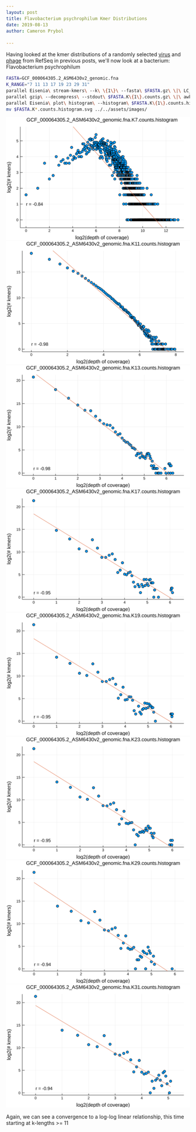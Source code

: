 ```yaml
---
layout: post  
title: Flavobacterium psychrophilum Kmer Distributions  
date: 2019-08-13  
author: Cameron Prybol  

---
```


Having looked at the kmer distributions of a randomly selected [virus](/norwalk-virus-kmer-distributions.html) and [phage](/chlamydia-phage-chp2-kmer-distributions.html) from RefSeq in previous posts, we'll now look at a bacterium: Flavobacterium psychrophilum

```bash
FASTA=GCF_000064305.2_ASM6430v2_genomic.fna
K_RANGE="7 11 13 17 19 23 29 31"
parallel Eisenia\ stream-kmers\ --k\ \{1\}\ --fasta\ $FASTA.gz\ \|\ LC_ALL=C\ sort\ --temporary-directory\ \.\ --compress-program\ gzip \|\ uniq\ --count\ \| gzip\ \>\ $FASTA.K\{1\}.counts.gz ::: $K_RANGE
parallel gzip\ --decompress\ --stdout\ $FASTA.K\{1\}.counts.gz\ \|\ awk\ \'\{print\ \$1\}\'\ \|\ LC_ALL=C\ sort\ --numeric\ \|\ uniq\ --count\ \>\ $FASTA.K\{1\}.counts.histogram ::: $K_RANGE
parallel Eisenia\ plot\ histogram\ --histogram\ $FASTA.K\{1\}.counts.histogram ::: $K_RANGE
mv $FASTA.K*.counts.histogram.svg ../../assets/images/
```

![](../assets/images/GCF_000064305.2_ASM6430v2_genomic.fna.K7.counts.histogram.svg)
![](../assets/images/GCF_000064305.2_ASM6430v2_genomic.fna.K11.counts.histogram.svg)
![](../assets/images/GCF_000064305.2_ASM6430v2_genomic.fna.K13.counts.histogram.svg)
![](../assets/images/GCF_000064305.2_ASM6430v2_genomic.fna.K17.counts.histogram.svg)
![](../assets/images/GCF_000064305.2_ASM6430v2_genomic.fna.K19.counts.histogram.svg)
![](../assets/images/GCF_000064305.2_ASM6430v2_genomic.fna.K23.counts.histogram.svg)
![](../assets/images/GCF_000064305.2_ASM6430v2_genomic.fna.K29.counts.histogram.svg)
![](../assets/images/GCF_000064305.2_ASM6430v2_genomic.fna.K31.counts.histogram.svg)

Again, we can see a convergence to a log-log linear relationship, this time starting at k-lengths >= 11
